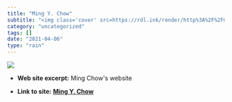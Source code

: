 ```yaml
---
title: "Ming Y. Chow"
subtitle: "<img class='cover' src=https://rdl.ink/render/http%3A%2F%2Fmchow01.github.io>"
category: "uncategorized"
tags: []
date: "2021-04-06"
type: "rain"
---
```

<img class="cover" src=https://rdl.ink/render/http%3A%2F%2Fmchow01.github.io>



* **Web site excerpt:** Ming Chow's website

* **Link to site:** **[Ming Y. Chow](http://mchow01.github.io)**